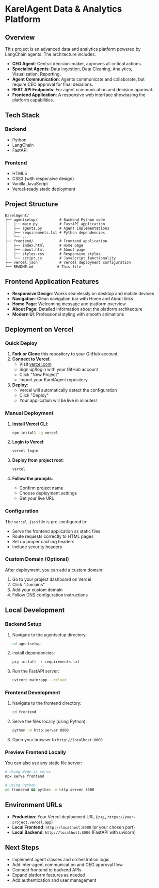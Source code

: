 # KarelAgent Data & Analytics Platform

## Overview
This project is an advanced data and analytics platform powered by LangChain agents. The architecture includes:
- **CEO Agent**: Central decision-maker, approves all critical actions.
- **Specialist Agents**: Data Ingestion, Data Cleaning, Analytics, Visualization, Reporting.
- **Agent Communication**: Agents communicate and collaborate, but require CEO approval for final decisions.
- **REST API Endpoints**: For agent communication and decision approval.
- **Frontend Application**: A responsive web interface showcasing the platform capabilities.

## Tech Stack
### Backend
- Python
- LangChain
- FastAPI

### Frontend
- HTML5
- CSS3 (with responsive design)
- Vanilla JavaScript
- Vercel-ready static deployment

## Project Structure
```
KarelAgent/
├── agentsetup/          # Backend Python code
│   ├── main.py          # FastAPI application
│   ├── agents.py        # Agent implementations
│   ├── requirements.txt # Python dependencies
│   └── ...
├── frontend/            # Frontend application
│   ├── index.html       # Home page
│   ├── about.html       # About page
│   ├── styles.css       # Responsive styles
│   └── script.js        # JavaScript functionality
├── vercel.json          # Vercel deployment configuration
└── README.md           # This file
```

## Frontend Application Features
- **Responsive Design**: Works seamlessly on desktop and mobile devices
- **Navigation**: Clean navigation bar with Home and About links
- **Home Page**: Welcoming message and platform overview
- **About Page**: Detailed information about the platform architecture
- **Modern UI**: Professional styling with smooth animations

## Deployment on Vercel

### Quick Deploy
1. **Fork or Clone** this repository to your GitHub account
2. **Connect to Vercel**:
   - Visit [vercel.com](https://vercel.com)
   - Sign up/login with your GitHub account
   - Click "New Project"
   - Import your KarelAgent repository
3. **Deploy**:
   - Vercel will automatically detect the configuration
   - Click "Deploy"
   - Your application will be live in minutes!

### Manual Deployment
1. **Install Vercel CLI**:
   ```bash
   npm install -g vercel
   ```

2. **Login to Vercel**:
   ```bash
   vercel login
   ```

3. **Deploy from project root**:
   ```bash
   vercel
   ```

4. **Follow the prompts**:
   - Confirm project name
   - Choose deployment settings
   - Get your live URL

### Configuration
The `vercel.json` file is pre-configured to:
- Serve the frontend application as static files
- Route requests correctly to HTML pages
- Set up proper caching headers
- Include security headers

### Custom Domain (Optional)
After deployment, you can add a custom domain:
1. Go to your project dashboard on Vercel
2. Click "Domains"
3. Add your custom domain
4. Follow DNS configuration instructions

## Local Development

### Backend Setup
1. Navigate to the agentsetup directory:
   ```bash
   cd agentsetup
   ```

2. Install dependencies:
   ```bash
   pip install -r requirements.txt
   ```

3. Run the FastAPI server:
   ```bash
   uvicorn main:app --reload
   ```

### Frontend Development
1. Navigate to the frontend directory:
   ```bash
   cd frontend
   ```

2. Serve the files locally (using Python):
   ```bash
   python -m http.server 8000
   ```

3. Open your browser to `http://localhost:8000`

### Preview Frontend Locally
You can also use any static file server:
```bash
# Using Node.js serve
npx serve frontend

# Using Python
cd frontend && python -m http.server 3000
```

## Environment URLs
- **Production**: Your Vercel deployment URL (e.g., `https://your-project.vercel.app`)
- **Local Frontend**: `http://localhost:8000` (or your chosen port)
- **Local Backend**: `http://localhost:8000` (FastAPI with uvicorn)

## Next Steps
- Implement agent classes and orchestration logic
- Add inter-agent communication and CEO approval flow
- Connect frontend to backend APIs
- Expand platform features as needed
- Add authentication and user management
